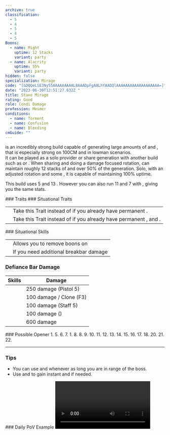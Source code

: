 ```yaml
---
archive: true
classification:
  - 5
  - 4
  - 5
  - 4
  - 5
Boons:
  - name: Might
    uptime: 12 Stacks
    variant: party
  - name: Alacrity
    uptime: 55%
    variant: party
hidden: false
specialization: Mirage
code: "[&DQQeLSE3Ny55AAAAAAAAAL8AAADpFgAALhYAADQlAAAAAAAAAAAAAAAAAAA=]"
date: "2023-06-30T12:51:27.632Z "
title: Staxe Mirage
rating: Good
role: Condi Damage
profession: Mesmer
conditions:
  - name: Torment
  - name: Confusion
  - name: Bleeding
cmGuide: ""
---
```

 
<Specialization name="Mirage" text="Staxe Mirage"/> is an incredibly strong build capable of generating large amounts of <Boon name="Alacrity"/> and <Boon name="Might"/>, that is especially strong on 100CM and in lowman scenarios. <br/>It can be played as a solo <Boon name="Alacrity"/> provider or share generation with another build such as <Specialization name="Specter"/> or <Specialization name="Renegade" />. When sharing and doing a damage focused rotation, <Specialization name="Mirage" text="Staxe Mirage"/> can maintain roughly 12 stacks of <Boon name="Might"/> and over 50% of the <Boon name="Alacrity"/> generation. Solo, with an adjusted rotation and some <Attribute name="Boon Duration"/>, it is capable of maintaining 100% <Boon name="Alacrity"/> uptime.

<Divider text="Equipment"/>

<CharacterWithAr>
<Character title="Staxe Mirage" gear='{"attributes":{"profession":"Mesmer","specialization":"Mirage","data":{"Health":20522,"Armor":2192,"Power":2923,"Precision":1633,"Toughness":1225,"Vitality":1460,"Ferocity":0,"Condition Damage":2803,"Expertise":1198,"Concentration":475,"Healing Power":0,"Agony Resistance":150,"Condition Duration":0.9986666666666666,"Boon Duration":0.31666666666666665,"Critical Chance":0.6014285714285714,"Critical Damage":1.5,"Clone Critical Chance":0.3514285714285714,"Phantasm Critical Chance":0.3514285714285714,"Phantasm Critical Damage":1.5,"Power Coefficient":1670,"Power2 Coefficient":0,"Burning Coefficient":0,"Bleeding Coefficient":14.467571428571429,"Poison Coefficient":0.7,"Torment Coefficient":19.97,"Confusion Coefficient":6.18,"Flat DPS":0,"Siphon Base Coefficient":139.75,"Effective Power":5702.981785714286,"NonCrit Effective Power":4384.5,"Power DPS":3667.3005707134607,"Power2 DPS":0,"Siphon DPS":139.75,"Bleeding Damage":309.0425,"Bleeding Stacks":28.915852761904763,"Bleeding DPS":8936.227427170954,"Burning Damage":918.8806249999999,"Burning Stacks":0,"Burning DPS":0,"Confusion Damage":364.336375,"Confusion Stacks":12.351759999999999,"Confusion DPS":4500.195463269999,"Poison Damage":327.73,"Poison Stacks":1.3990666666666665,"Poison DPS":458.5161186666666,"Torment Damage":461.61375,"Torment Stacks":39.91337333333333,"Torment DPS":18424.56193955,"Damage":36126.55151937108,"Effective Health":89520843.78109454,"Survivability":45511.35931931598,"Effective Healing":390,"Healing":390}},"armor":{"weight":"Light","helmAffix":"Viper","helmRuneId":24848,"helmRune":"Nightmare","helmRuneCount":6,"helmInfusionId":37130,"shouldersAffix":"Viper","shouldersRuneId":24848,"shouldersRune":"Nightmare","shouldersRuneCount":6,"shouldersInfusionId":37130,"coatAffix":"Viper","coatRuneId":24848,"coatRune":"Nightmare","coatRuneCount":6,"coatInfusionId":37130,"glovesAffix":"Viper","glovesRuneId":24848,"glovesRune":"Nightmare","glovesRuneCount":6,"glovesInfusionId":37130,"leggingsAffix":"Viper","leggingsRuneId":24848,"leggingsRune":"Nightmare","leggingsRuneCount":6,"leggingsInfusionId":37130,"bootsAffix":"Viper","bootsRuneId":24848,"bootsRune":"Nightmare","bootsRuneCount":6,"bootsInfusionId":86113},"weapon":{"weapon1MainId":76158,"weapon1MainType":"Axe","weapon1MainSigil1Id":44944,"weapon1MainAffix":"Viper","weapon1MainInfusion1Id":86113,"weapon1OffId":30693,"weapon1OffType":"Pistol","weapon1OffSigilId":24607,"weapon1OffAffix":"Viper","weapon1OffInfusionId":86113,"weapon2MainId":30698,"weapon2MainType":"Staff","weapon2MainSigil1Id":44944,"weapon2MainAffix":"Viper","weapon2MainInfusion1Id":86113,"weapon2MainInfusion2Id":86113,"weapon2MainSigil2Id":24607},"backAndTrinket":{"backItemAffix":"Viper","backItemInfusion1Id":86113,"backItemInfusion2Id":86113,"amuletAffix":"Viper","ring1Affix":"Viper","ring1Infusion1Id":86113,"ring1Infusion2Id":86113,"ring1Infusion3Id":86113,"ring2Affix":"Viper","ring2Infusion1Id":86113,"ring2Infusion2Id":86113,"ring2Infusion3Id":86113,"accessory1Affix":"Viper","accessory1InfusionId":86113,"accessory2Affix":"Viper","accessory2InfusionId":86113},"consumables":{"foodId":91878,"utilityId":77567},"skills":{"healId":21750,"utility1Id":10234,"utility2Id":10232,"utility3Id":41065,"eliteId":45449},"assumedBuffs":{"value":[{"id":"might","type":"Boon"},{"id":"fury","type":"Boon"},{"id":"protection","type":"Boon"},{"id":"vulnerability","type":"Condition"},{"id":"jade-bot","gw2id":96613,"type":"Item"},{"id":"omnipotion","gw2id":79722,"type":"Item"}]},"traits":{"selection":[[670,669,671],[700,1889,1950],[2110,2098,2070]],"lines":[45,1,59]}}'>

This build uses 5 <Item name="Malign +9 Agony Infusion"/> and 13 <Item name="Spiteful +9 Agony Infusion"/>. However you can also run 11 <Item name="Malign +9 Agony Infusion"/> and 7 <Item name="Spiteful +9 Agony Infusion"/> with <Item id="91876"/>, giving you the same stats.

</Character>
</CharacterWithAr>

<Divider text="Build"/>

<Grid>
<GridItem sm="7">
### Traits
<Traits traits1Id="1" traits1="Dueling" traits1SelectedIds="700,1889,1950" traits2Id="45" traits2="Chaos" traits2SelectedIds="670,669,1687" traits3Id="59" traits3="Mirage" traits3SelectedIds="2082,2098,2070"/>
### Situational Traits

|                                                       |                                                                                                                      |
| ----------------------------------------------------- | -------------------------------------------------------------------------------------------------------------------- |
| <Trait name="Riddle of Sand" size="big" disableText/> | Take this Trait instead of <Trait name="Renewing Oasis"/> if you already have permanent <Boon name="Regeneration" />. |
| <Trait name="chaoticinterruption" size="big" disableText/> | Take this Trait instead of <Trait name="bountifuldisillusionment"/> if you already have permanent <Boon name="Vigor" />, <Boon name="Might" /> and <Boon name="Fury" />. |

</GridItem>

<GridItem sm="5">
### Situational Skills

|                                                           |                                                                      |
| --------------------------------------------------------- | -------------------------------------------------------------------- |
| <Skill name="Arcane Thievery" size="big" disableText/>    | Allows you to remove boons on <Instability name="No Pain, No Gain"/> |
| <Skill name="Signet of Humility" size="big" disableText/> | If you need additional breakbar damage                               |

### Defiance Bar Damage

| Skills                                                  | Damage                                        |
| ------------------------------------------------------- | --------------------------------------------- |
| <Skill name="magicbullet"/>      | 250 damage (Pistol 5)                         |
| <Skill name="Diversion"/>        | 100 damage / Clone (F3)                       |
| <Skill name="chaosstorm"/>       | 100 damage (Staff 5)                          |
| <Skill id="13733"/>              | 100 damage (<Trait name="methodofmadness" />) |
| <Skill name="signetofhumility"/> | 600 damage                                    |

</GridItem>
</Grid>

<Grid>
<GridItem sm="7">

</GridItem>

<GridItem sm="5">

</GridItem>
</Grid>

<Divider text="Rotation / 100 CM"/>

<Grid>
<GridItem sm="6">
### Possible Opener
1. <Skill name="phantasmalwarlock" />
5. <Skill name="phaseretreat" />
6. <Skill name="chaosvortex" />
7. <Skill name="chaosvortex" />
1. <Skill name="chaosstorm" />
8. <Skill name="lingeringthoughts" />
8. <Skill name="magicbullet" />
9. <Skill name="imaginaryaxes" />
10. <Skill name="phantasmalduelist" />
11. <Skill name="crystalsands" />
12. <Skill name="signetoftheether" />
13. <Skill name="imaginaryaxes" />
14. <Skill name="phantasmalduelist" />
15. <Skill name="axesofsymmetry" />
16. <Skill name="imaginaryaxes" />
17. <Skill name="lingeringthoughts" />
18. <Skill name="cryoffrustration" />
20. <Skill name="lingeringthoughts" />
21. <Skill name="phaseretreat" />
22. <Skill name="chaosvortex" />

----
### Tips
- You can use <Skill name="chaosarmor" /> and <Skill name="jaunt" /> whenever as long you are in range of the boss.
- Use <Skill name="mindwrack" /> and <Skill name="distortion" /> to gain instant <Boon name="Might" /> and <Boon name="Regeneration" /> if needed.

</GridItem>

<GridItem sm="6">
### Daily PoV Example
<Video youtube="VI3ZbbNrwzk" caption="by Feint"/>
---
### Advanced Precast/Opener
<Video youtube="gyIerponaPU" caption="by Inky"/>

</GridItem>
</Grid>
